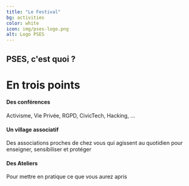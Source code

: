 ```yaml
---
title: "Le Festival"
bg: activities
color: white
icon: img/pses-logo.png
alt: Logo PSES
---
```


## PSES, c'est quoi ?

# En trois points

<div class="row features">
  <div class="col s12 m4 feature">
    <i class="fa fa-comments-o fa-4x">
    </i>
    <h4> Des conférences</h4>
    <p class="feature-description"> Activisme, Vie Privée, RGPD, CivicTech, Hacking, ...</p>
  </div>
  <div class="col s12 m4 feature">
    <i class="fa fa-handshake-o fa-4x">
    </i>
    <h4> Un village associatif </h4>
    <p class="feature-description"> Des associations proches de chez vous qui agissent au quotidien pour enseigner, sensibiliser et protéger </p>
  </div>
  <div class="col s12 m4 feature">
    <i class="fa fa-laptop fa-4x">
    </i>
    <h4> Des Ateliers</h4>
    <p class="feature-description"> Pour mettre en pratique ce que vous aurez apris</p>
  </div>
</div>
